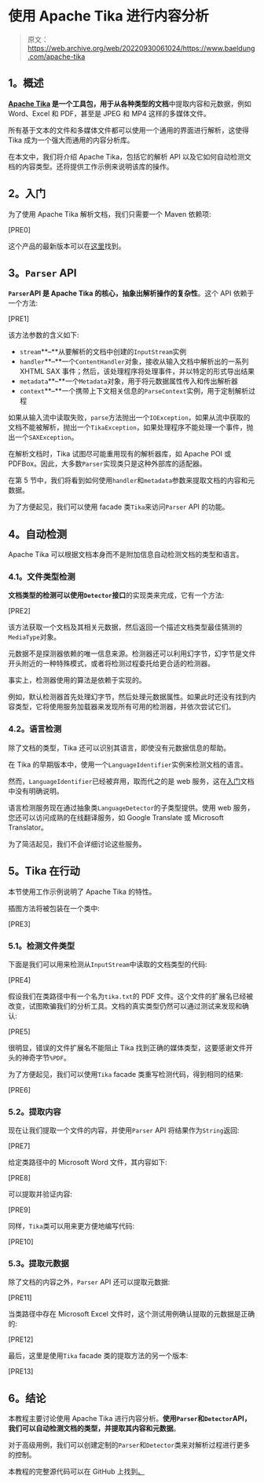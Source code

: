 # 使用 Apache Tika 进行内容分析

> 原文：<https://web.archive.org/web/20220930061024/https://www.baeldung.com/apache-tika>

## **1。概述**

**[Apache Tika](https://web.archive.org/web/20220524034333/https://tika.apache.org/index.html) 是一个工具包，用于从各种类型的文档**中提取内容和元数据，例如 Word、Excel 和 PDF，甚至是 JPEG 和 MP4 这样的多媒体文件。

所有基于文本的文件和多媒体文件都可以使用一个通用的界面进行解析，这使得 Tika 成为一个强大而通用的内容分析库。

在本文中，我们将介绍 Apache Tika，包括它的解析 API 以及它如何自动检测文档的内容类型。还将提供工作示例来说明该库的操作。

## **2。入门**

为了使用 Apache Tika 解析文档，我们只需要一个 Maven 依赖项:

[PRE0]

这个产品的最新版本可以在[这里](https://web.archive.org/web/20220524034333/https://search.maven.org/classic/#search%7Cgav%7C1%7Cg%3A%22org.apache.tika%22%20AND%20a%3A%22tika-parsers%22)找到。

## **3。`Parser` API**

**`Parser`API 是 Apache Tika 的核心，抽象出解析操作的复杂性**。这个 API 依赖于一个方法:

[PRE1]

该方法参数的含义如下:

*   `stream`**–**从要解析的文档中创建的`InputStream`实例
*   `handler`**–**一个`ContentHandler`对象，接收从输入文档中解析出的一系列 XHTML SAX 事件；然后，该处理程序将处理事件，并以特定的形式导出结果
*   `metadata`**–**一个`Metadata`对象，用于将元数据属性传入和传出解析器
*   `context`**–**一个携带上下文相关信息的`ParseContext`实例，用于定制解析过程

如果从输入流中读取失败，`parse`方法抛出一个`IOException`，如果从流中获取的文档不能被解析，抛出一个`TikaException`，如果处理程序不能处理一个事件，抛出一个`SAXException`。

在解析文档时，Tika 试图尽可能重用现有的解析器库，如 Apache POI 或 PDFBox。因此，大多数`Parser`实现类只是这种外部库的适配器。

在第 5 节中，我们将看到如何使用`handler`和`metadata`参数来提取文档的内容和元数据。

为了方便起见，我们可以使用 facade 类`Tika`来访问`Parser` API 的功能。

## **4。自动检测**

Apache Tika 可以根据文档本身而不是附加信息自动检测文档的类型和语言。

### **4.1。文件类型检测**

**文档类型的检测可以使用`Detector`接口**的实现类来完成，它有一个方法:

[PRE2]

该方法获取一个文档及其相关元数据，然后返回一个描述文档类型最佳猜测的`MediaType`对象。

元数据不是探测器依赖的唯一信息来源。检测器还可以利用幻字节，幻字节是文件开头附近的一种特殊模式，或者将检测过程委托给更合适的检测器。

事实上，检测器使用的算法是依赖于实现的。

例如，默认检测器首先处理幻字节，然后处理元数据属性。如果此时还没有找到内容类型，它将使用服务加载器来发现所有可用的检测器，并依次尝试它们。

### **4.2。语言检测**

除了文档的类型，Tika 还可以识别其语言，即使没有元数据信息的帮助。

在 Tika 的早期版本中，使用一个`LanguageIdentifier`实例来检测文档的语言。

然而，`LanguageIdentifier`已经被弃用，取而代之的是 web 服务，这在[入门](https://web.archive.org/web/20220524034333/https://tika.apache.org/1.17/detection.html#Language_Detection)文档中没有明确说明。

语言检测服务现在通过抽象类`LanguageDetector`的子类型提供。使用 web 服务，您还可以访问成熟的在线翻译服务，如 Google Translate 或 Microsoft Translator。

为了简洁起见，我们不会详细讨论这些服务。

## **5。Tika 在行动**

本节使用工作示例说明了 Apache Tika 的特性。

插图方法将被包装在一个类中:

[PRE3]

### **5.1。检测文件类型**

下面是我们可以用来检测从`InputStream`中读取的文档类型的代码:

[PRE4]

假设我们在类路径中有一个名为`tika.txt`的 PDF 文件。这个文件的扩展名已经被改变，试图欺骗我们的分析工具。文档的真实类型仍然可以通过测试来发现和确认:

[PRE5]

很明显，错误的文件扩展名不能阻止 Tika 找到正确的媒体类型，这要感谢文件开头的神奇字节`%PDF`。

为了方便起见，我们可以使用`Tika` facade 类重写检测代码，得到相同的结果:

[PRE6]

### 5.2。提取内容

现在让我们提取一个文件的内容，并使用`Parser` API 将结果作为`String`返回:

[PRE7]

给定类路径中的 Microsoft Word 文件，其内容如下:

[PRE8]

可以提取并验证内容:

[PRE9]

同样，`Tika`类可以用来更方便地编写代码:

[PRE10]

### 5.3。提取元数据

除了文档的内容之外，`Parser` API 还可以提取元数据:

[PRE11]

当类路径中存在 Microsoft Excel 文件时，这个测试用例确认提取的元数据是正确的:

[PRE12]

最后，这里是使用`Tika` facade 类的提取方法的另一个版本:

[PRE13]

## **6。结论**

本教程主要讨论使用 Apache Tika 进行内容分析。**使用`Parser`和`Detector`API，我们可以自动检测文档的类型，并提取其内容和元数据**。

对于高级用例，我们可以创建定制的`Parser`和`Detector`类来对解析过程进行更多的控制。

本教程的完整源代码可以在 GitHub 上找到[。](https://web.archive.org/web/20220524034333/https://github.com/eugenp/tutorials/tree/master/apache-tika)